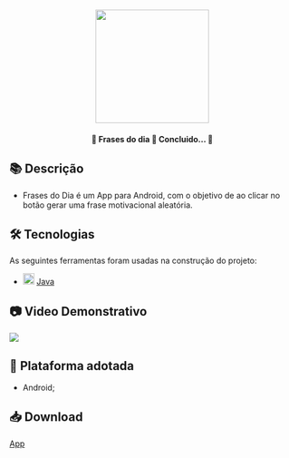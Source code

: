 <h1 align="center">
   <img src="https://firebasestorage.googleapis.com/v0/b/apostas-e1af2.appspot.com/o/java%2Ffrases_do_dia.PNG?alt=media&token=3a7ba8de-cf3e-40e1-a461-411004d5dd6d" width="200">
</h1>

<h4 align="center"> 
	🚧 Frases do dia 🚀 Concluido...  🚧
</h4>

## 📚 Descrição

  - Frases do Dia é um App para Android, com o objetivo de ao clicar no botão gerar uma frase motivacional aleatória.

## 🛠 Tecnologias

As seguintes ferramentas foram usadas na construção do projeto:

- <img src="https://cdn.jsdelivr.net/gh/devicons/devicon/icons/java/java-original.svg" height="20" width="20"/> [Java](https://www.java.com/pt-BR/)

## 📷 Video Demonstrativo
<div>
<a href="https://youtu.be/j6ulbwYOcWk" target="_blank"><img src="https://img.shields.io/badge/YouTube-FF0000?style=for-the-badge&logo=youtube&logoColor=white" target="_blank"></a>
</div>

## 📱 Plataforma adotada

  - Android;

## 📥 Download
[App](https://drive.google.com/file/d/1huD2jWsdrpOudFGyIQpsrDOAUmhAWTUA/view?usp=sharing)
